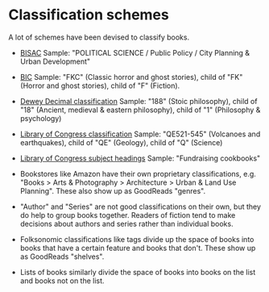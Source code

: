 
# Classification schemes

A lot of schemes have been devised to classify books.

* [BISAC](https://www.bisg.org/complete-bisac-subject-headings-2013-edition) Sample: "POLITICAL SCIENCE / Public Policy / City Planning & Urban Development"

* [BIC](http://editeur.dyndns.org/bic_categories) Sample: "FKC" (Classic horror and ghost stories), child of "FK" (Horror and ghost stories), child of "F" (Fiction).

* [Dewey Decimal classification](http://dewey.info/) Sample: "188" (Stoic philosophy), child of "18" (Ancient, medieval & eastern philosophy), child of "1" (Philosophy & psychology)

* [Library of Congress classification](http://www.loc.gov/catdir/cpso/lcco/) Sample: "QE521-545" (Volcanoes and earthquakes), child of "QE" (Geology), child of "Q" (Science)

* [Library of Congress subject headings](http://www.loc.gov/aba/cataloging/subject/) Sample: "Fundraising cookbooks"

* Bookstores like Amazon have their own proprietary classifications, e.g. "Books > Arts & Photography > Architecture > Urban & Land Use Planning". These also show up as GoodReads "genres".

* "Author" and "Series" are not good classifications on their own, but they do help to group books together. Readers of fiction tend to make decisions about authors and series rather than individual books.

* Folksonomic classifications like tags divide up the space of books into books that have a certain feature and books that don't. These show up as GoodReads "shelves".

* Lists of books similarly divide the space of books into books on the list and books not on the list.